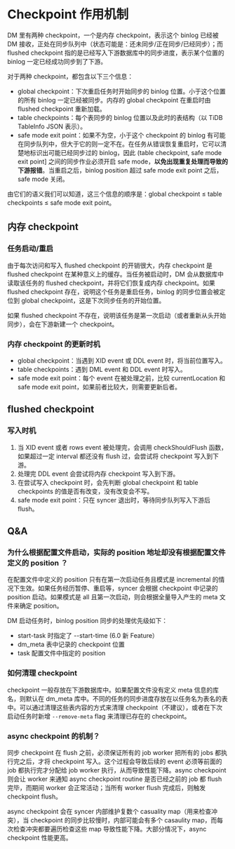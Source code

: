 # Checkpoint 作用机制

DM 里有两种 checkpoint，一个是内存 checkpoint，表示这个 binlog 已经被 DM 接收，正处在同步队列中（状态可能是：还未同步/正在同步/已经同步）；而 flushed checkpoint 指的是已经写入下游数据库中的同步进度，表示某个位置的 binlog 一定已经成功同步到了下游。

对于两种 checkpoint，都包含以下三个信息：

- global checkpoint：下次重启任务时开始同步的 binlog 位置。小于这个位置的所有 binlog 一定已经被同步。内存的 global checkpoint 在重启时由 flushed checkpoint 重新加载。
- table checkpoints：每个表同步的 binlog 位置以及此时的表结构（以 TiDB TableInfo JSON 表示）。
- safe mode exit point：如果不为空，小于这个 checkpoint 的 binlog 有可能在同步队列中，但大于它的则一定不在。在任务从错误恢复重启时，它可以清楚地标识出可能已经同步过的 binlog，因此 (table checkpoint, safe mode exit point] 之间的同步作业必须开启 safe mode，**以免出现重复处理而导致的下游报错**。当重启之后，binlog position 超过 safe mode exit point 之后，safe mode 关闭。

由它们的语义我们可以知道，这三个信息的顺序是：global checkpoint ≤ table checkpoints ≤ safe mode exit point。

## 内存 checkpoint

### 任务启动/重启

由于每次访问和写入 flushed checkpoint 的开销很大，内存 checkpoint 是 flushed checkpoint 在某种意义上的缓存。当任务被启动时，DM 会从数据库中读取该任务的 flushed checkpoint，并将它们恢复成内存 checkpoint。如果 flushed checkpoint 存在，说明这个任务是重启任务，binlog 的同步位置会被定位到 global checkpoint，这是下次同步任务的开始位置。

如果 flushed checkpoint 不存在，说明该任务是第一次启动（或者重新从头开始同步），会在下游新建一个 checkpoint。

### 内存 checkpoint 的更新时机

- global checkpoint：当遇到 XID event 或 DDL event 时，将当前位置写入。
- table checkpoints：遇到 DML event 和 DDL event 时写入。
- safe mode exit point：每个 event 在被处理之前，比较 currentLocation 和 safe mode exit point，如果前者比较大，则需要更新后者。

## flushed checkpoint

### 写入时机

1. 当 XID event 或者 rows event 被处理完，会调用 checkShouldFlush 函数，如果超过一定 interval 都还没有 flush 过，会尝试将 checkpoint 写入到下游。
2. 处理完 DDL event 会尝试将内存 checkpoint 写入到下游。
3. 在尝试写入 checkpoint 时，会先判断 global checkpoint 和 table checkpoints 的值是否有改变，没有改变会不写。
4. safe mode exit point：只在 syncer 退出时，等待同步队列写入下游后 flush。

## Q&A

### 为什么根据配置文件启动，实际的 position 地址却没有根据配置文件定义的 position ？

在配置文件中定义的 position 只有在第一次启动任务且模式是 incremental 的情况下生效。如果任务经历暂停、重启等，syncer 会根据 checkpoint 中记录的 position 启动。如果模式是 all 且第一次启动，则会根据全量导入产生的 meta 文件来确定 position。

DM 启动任务时，binlog position 同步的处理优先级如下：
- start-task 时指定了 --start-time (6.0 新 Feature）
- dm_meta 表中记录的 checkpoint 位置
- task 配置文件中指定的 position

### 如何清理 checkpoint

checkpoint 一般存放在下游数据库中。如果配置文件没有定义 meta 信息的库名，则默认在 dm_meta 库中。不同的任务的同步进度存放在以任务名为表名的表中。可以通过清理这些表内容的方式来清理 checkpoint（不建议），或者在下次启动任务时新增 `--remove-meta` flag 来清理已存在的 checkpoint。

### async checkpoint 的机制？
同步 checkpoint 在 flush 之前，必须保证所有的 job worker 把所有的 jobs 都执行完之后，才将 checkpoint 写入。这个过程会导致后续的 event 必须等前面的 job 都执行完才分配给 job worker 执行，从而导致性能下降。async checkpoint 则会让 worker 来通知 async checkpoint routine 是否已经之前的 job 都 flush 完毕，而期间 worker 会正常活动；当所有 worker flush 完成后，则触发 checkpoint flush。

async checkpoint 会在 syncer 内部维护复数个 casuality map（用来检查冲突），当 checkpoint 的同步比较慢时，内部可能会有多个 casaulity map，而每次检查冲突都要遍历检查这些 map 导致性能下降。大部分情况下，async checkpoint 性能更高。

